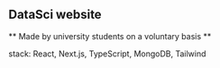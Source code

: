 ## DataSci website

** Made by university students on a voluntary basis **

stack: React, Next.js, TypeScript, MongoDB, Tailwind